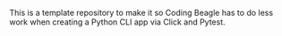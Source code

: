 This is a template repository to make it so Coding Beagle has to do less work when creating a Python CLI app via Click and Pytest.